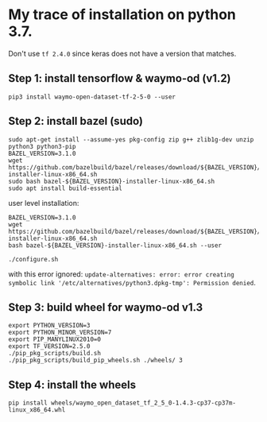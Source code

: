 # My trace of installation on python 3.7.

Don't use `tf 2.4.0` since keras does not have a version that matches.

## Step 1: install tensorflow & waymo-od (v1.2)
```
pip3 install waymo-open-dataset-tf-2-5-0 --user
```

## Step 2: install bazel (sudo)
```
sudo apt-get install --assume-yes pkg-config zip g++ zlib1g-dev unzip python3 python3-pip
BAZEL_VERSION=3.1.0
wget https://github.com/bazelbuild/bazel/releases/download/${BAZEL_VERSION}/bazel-${BAZEL_VERSION}-installer-linux-x86_64.sh
sudo bash bazel-${BAZEL_VERSION}-installer-linux-x86_64.sh
sudo apt install build-essential
```

user level installation:
```
BAZEL_VERSION=3.1.0
wget https://github.com/bazelbuild/bazel/releases/download/${BAZEL_VERSION}/bazel-${BAZEL_VERSION}-installer-linux-x86_64.sh
bash bazel-${BAZEL_VERSION}-installer-linux-x86_64.sh --user
```

```
./configure.sh
```
with this error ignored: `update-alternatives: error: error creating symbolic link '/etc/alternatives/python3.dpkg-tmp': Permission denied`.

## Step 3: build wheel for waymo-od v1.3
```
export PYTHON_VERSION=3
export PYTHON_MINOR_VERSION=7
export PIP_MANYLINUX2010=0
export TF_VERSION=2.5.0
./pip_pkg_scripts/build.sh
./pip_pkg_scripts/build_pip_wheels.sh ./wheels/ 3
```

## Step 4: install the wheels
```
pip install wheels/waymo_open_dataset_tf_2_5_0-1.4.3-cp37-cp37m-linux_x86_64.whl
```

